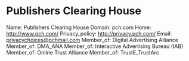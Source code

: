 
# Publishers Clearing House

Name: Publishers Clearing House
Domain: pch.com
Home: http://www.pch.com/
Privacy_policy: http://privacy.pch.com/
Email: privacychoices@pchmail.com
Member_of: Digital Advertising Alliance
Member_of: DMA_ANA
Member_of: Interactive Advertising Bureau (IAB)
Member_of: Online Trust Alliance
Member_of: TrustE_TrustArc
